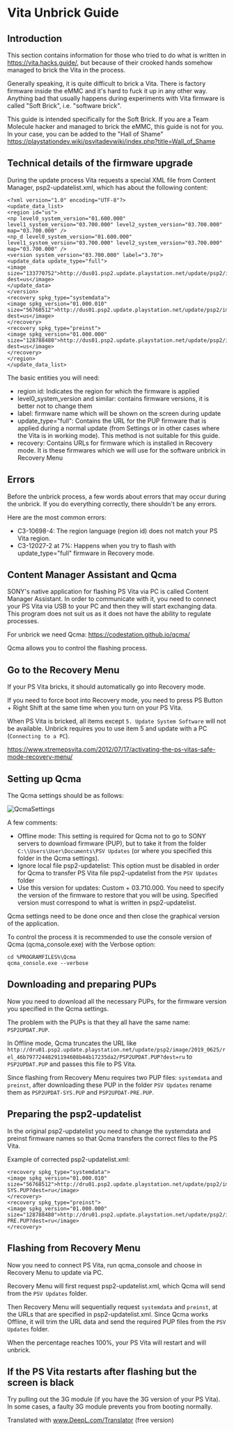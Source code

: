 # Vita Unbrick Guide

## Introduction

This section contains information for those who tried to do what is written in https://vita.hacks.guide/, but because of their crooked hands somehow managed to brick the Vita in the process.

Generally speaking, it is quite difficult to brick a Vita. There is factory firmware inside the eMMC and it's hard to fuck it up in any other way.
Anything bad that usually happens during experiments with Vita firmware is called "Soft Brick", i.e. "software brick".

This guide is intended specifically for the Soft Brick. If you are a Team Molecule hacker and managed to brick the eMMC, this guide is not for you. In your case, you can be added to the "Hall of Shame" https://playstationdev.wiki/psvitadevwiki/index.php?title=Wall_of_Shame 

## Technical details of the firmware upgrade

During the update process Vita requests a special XML file from Content Manager, psp2-updatelist.xml, which has about the following content:

```
<?xml version="1.0" encoding="UTF-8"?>
<update_data_list>
<region id="us">
<np level0_system_version="01.600.000" level1_system_version="03.700.000" level2_system_version="03.700.000" map="03.700.000" />
<np_d level0_system_version="01.600.000" level1_system_version="03.700.000" level2_system_version="03.700.000" map="03.700.000" />
<version system_version="03.700.000" label="3.70">
<update_data update_type="full">
<image size="133770752">http://dus01.psp2.update.playstation.net/update/psp2/image/2019_0109/rel_54227fd645fcb6f177102cbd1f2d1924/PSP2UPDAT.PUP?dest=us</image>
</update_data>
</version>
<recovery spkg_type="systemdata">
<image spkg_version="01.000.010" size="56768512">http://dus01.psp2.update.playstation.net/update/psp2/image/2019_0109/sd_28b537fa2508afc523038030fd3d624f/PSP2UPDAT.PUP?dest=us</image>
</recovery>
<recovery spkg_type="preinst">
<image spkg_version="01.000.000" size="128788480">http://dus01.psp2.update.playstation.net/update/psp2/image/2019_0109/pre_af18f72827180188a00ec63196e31c4b/PSP2UPDAT.PUP?dest=us</image>
</recovery>
</region>
</update_data_list>
```

The basic entities you will need:
- region id: Indicates the region for which the firmware is applied
- level0_system_version and similar: contains firmware versions, it is better not to change them
- label: firmware name which will be shown on the screen during update
- update_type="full": Contains the URL for the PUP firmware that is applied during a normal update (from Settings or in other cases where the Vita is in working mode). This method is not suitable for this guide.
- recovery: Contains URLs for firmware which is installed in Recovery mode. It is these firmwares which we will use for the software unbrick in Recovery Menu

## Errors

Before the unbrick process, a few words about errors that may occur during the unbrick. If you do everything correctly, there shouldn't be any errors.

Here are the most common errors:
- C3-10698-4: The region language (region id) does not match your PS Vita region.
- C3-12027-2 at 7%: Happens when you try to flash with update_type="full" firmware in Recovery mode.

## Content Manager Assistant and Qcma

SONY's native application for flashing PS Vita via PC is called Content Manager Assistant. In order to communicate with it, you need to connect your PS Vita via USB to your PC and then they will start exchanging data.
This program does not suit us as it does not have the ability to regulate processes.

For unbrick we need Qcma: https://codestation.github.io/qcma/

Qcma allows you to control the flashing process.

## Go to the Recovery Menu

If your PS Vita bricks, it should automatically go into Recovery mode.

If you need to force boot into Recovery mode, you need to press PS Button + Right Shift at the same time when you turn on your PS Vita.

When PS Vita is bricked, all items except `5. Update System Software` will not be available. Unbrick requires you to use item 5 and update with a PC (`Connecting to a PC`).

https://www.xtremepsvita.com/2012/07/17/activating-the-ps-vitas-safe-mode-recovery-menu/

## Setting up Qcma

The Qcma settings should be as follows:

![QcmaSettings](QcmaSettings.png)

A few comments:
- Offline mode: This setting is required for Qcma not to go to SONY servers to download firmware (PUP), but to take it from the folder `C:\\Users\User\Documents\PSV Updates` (or where you specified this folder in the Qcma settings).
- Ignore local file psp2-updatelist: This option must be disabled in order for Qcma to transfer PS Vita file psp2-updatelist from the `PSV Updates` folder
- Use this version for updates: Custom + 03.710.000. You need to specify the version of the firmware to restore that you will be using. Specified version must correspond to what is written in psp2-updatelist.

Qcma settings need to be done once and then close the graphical version of the application.

To control the process it is recommended to use the console version of Qcma (qcma_console.exe) with the Verbose option:

```
cd %PROGRAMFILES%\Qcma
qcma_console.exe --verbose
```

## Downloading and preparing PUPs

Now you need to download all the necessary PUPs, for the firmware version you specified in the Qcma settings.

The problem with the PUPs is that they all have the same name: `PSP2UPDAT.PUP`.

In Offline mode, Qcma truncates the URL like `http://dru01.psp2.update.playstation.net/update/psp2/image/2019_0625/rel_46b79772448291194608b44b17235da2/PSP2UPDAT.PUP?dest=ru` to `PSP2UPDAT.PUP` and passes this file to PS Vita.

Since flashing from Recovery Menu requires two PUP files: `systemdata` and `preinst`, after downloading these PUP in the folder `PSV Updates` rename them as `PSP2UPDAT-SYS.PUP` and `PSP2UPDAT-PRE.PUP`.

## Preparing the psp2-updatelist

In the original psp2-updatelist you need to change the systemdata and preinst firmware names so that Qcma transfers the correct files to the PS Vita.

Example of corrected psp2-updatelist.xml:

```
<recovery spkg_type="systemdata">
<image spkg_version="01.000.010" size="56768512">http://dru01.psp2.update.playstation.net/update/psp2/image/2019_0625/sd_24f9c20052b3ff8b1b1f62da290c11c1/PSP2UPDAT-SYS.PUP?dest=ru</image>
</recovery>
<recovery spkg_type="preinst">
<image spkg_version="01.000.000" size="128788480">http://dru01.psp2.update.playstation.net/update/psp2/image/2019_0625/pre_2efd6510bff08dd33b186c422789b200/PSP2UPDAT-PRE.PUP?dest=ru</image>
</recovery>
```

## Flashing from Recovery Menu

Now you need to connect PS Vita, run qcma_console and choose in Recovery Menu to update via PC.

Recovery Menu will first request psp2-updatelist.xml, which Qcma will send from the `PSV Updates` folder.

Then Recovery Menu will sequentially request `systemdata` and `preinst`, at the URLs that are specified in psp2-updatelist.xml. Since Qcma works Offline, it will trim the URL data and send the required PUP files from the `PSV Updates` folder.

When the percentage reaches 100%, your PS Vita will restart and will unbrick.

## If the PS Vita restarts after flashing but the screen is black

Try pulling out the 3G module (if you have the 3G version of your PS Vita). In some cases, a faulty 3G module prevents you from booting normally.


Translated with www.DeepL.com/Translator (free version)
